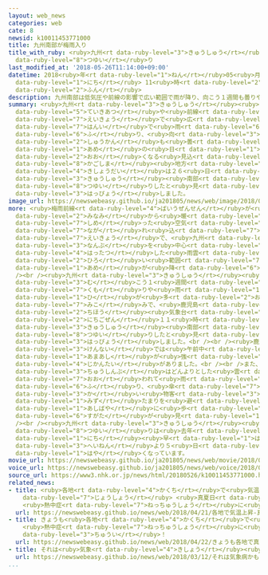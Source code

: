 ```yaml
---
layout: web_news
categories: web
cate: 8
newsid: k10011453771000
title: 九州南部が梅雨入り
title_with_ruby: <ruby>九州<rt data-ruby-level="3">きゅうしゅう</rt></ruby><ruby>南部<rt data-ruby-level="3">なんぶ</rt></ruby>が<ruby>梅雨入<rt
  data-ruby-level="8">つゆい</rt></ruby>り
last_modified_at: '2018-05-26T11:14:00+09:00'
datetime: 2018<ruby>年<rt data-ruby-level="1">ねん</rt></ruby>05<ruby>月<rt data-ruby-level="1">がつ</rt></ruby>26<ruby>日<rt
  data-ruby-level="1">にち</rt></ruby> 11<ruby>時<rt data-ruby-level="2">じ</rt></ruby>14<ruby>分<rt
  data-ruby-level="2">ふん</rt></ruby>
description: 九州南部は低気圧や前線の影響で広い範囲で雨が降り、向こう１週間も曇りや雨の日が多くなる見込みで、鹿児島地方気象台は２６日、「九州南部が梅雨入りしたと見られる」と発表しました。
summary: <ruby>九州<rt data-ruby-level="3">きゅうしゅう</rt></ruby><ruby>南部<rt data-ruby-level="3">なんぶ</rt></ruby>は<ruby>低気圧<rt
  data-ruby-level="5">ていきあつ</rt></ruby>や<ruby>前線<rt data-ruby-level="2">ぜんせん</rt></ruby>の<ruby>影響<rt
  data-ruby-level="7">えいきょう</rt></ruby>で<ruby>広<rt data-ruby-level="2">ひろ</rt></ruby>い<ruby>範囲<rt
  data-ruby-level="7">はんい</rt></ruby>で<ruby>雨<rt data-ruby-level="6">あめ</rt></ruby>が<ruby>降<rt
  data-ruby-level="6">ふ</rt></ruby>り、<ruby>向<rt data-ruby-level="3">む</rt></ruby>こう１<ruby>週間<rt
  data-ruby-level="2">しゅうかん</rt></ruby>も<ruby>曇<rt data-ruby-level="7">くも</rt></ruby>りや<ruby>雨<rt
  data-ruby-level="1">あめ</rt></ruby>の<ruby>日<rt data-ruby-level="1">ひ</rt></ruby>が<ruby>多<rt
  data-ruby-level="2">おお</rt></ruby>くなる<ruby>見込<rt data-ruby-level="7">みこ</rt></ruby>みで、<ruby>鹿児島<rt
  data-ruby-level="8">かごしま</rt></ruby><ruby>地方<rt data-ruby-level="2">ちほう</rt></ruby><ruby>気象台<rt
  data-ruby-level="4">きしょうだい</rt></ruby>は２６<ruby>日<rt data-ruby-level="1">にち</rt></ruby>、「<ruby>九州<rt
  data-ruby-level="3">きゅうしゅう</rt></ruby><ruby>南部<rt data-ruby-level="3">なんぶ</rt></ruby>が<ruby>梅雨入<rt
  data-ruby-level="8">つゆい</rt></ruby>りしたと<ruby>見<rt data-ruby-level="1">み</rt></ruby>られる」と<ruby>発表<rt
  data-ruby-level="3">はっぴょう</rt></ruby>しました。
image_url: https://newswebeasy.github.io/ja201805/news/web/image/2018/05/26/K10011453771_1805261125_1805261127_01_02.jpg
more: <ruby>梅雨前線<rt data-ruby-level="4">ばいうぜんせん</rt></ruby>が<ruby>停滞<rt data-ruby-level="7">ていたい</rt></ruby>し、<ruby>南<rt
  data-ruby-level="2">みなみ</rt></ruby>から<ruby>暖<rt data-ruby-level="6">あたた</rt></ruby>かく<ruby>湿<rt
  data-ruby-level="7">しめ</rt></ruby>った<ruby>空気<rt data-ruby-level="1">くうき</rt></ruby>が<ruby>流<rt
  data-ruby-level="7">なが</rt></ruby>れ<ruby>込<rt data-ruby-level="7">こ</rt></ruby>んでいる<ruby>影響<rt
  data-ruby-level="7">えいきょう</rt></ruby>で、<ruby>九州<rt data-ruby-level="3">きゅうしゅう</rt></ruby><ruby>南部<rt
  data-ruby-level="3">なんぶ</rt></ruby>を<ruby>中心<rt data-ruby-level="2">ちゅうしん</rt></ruby>に<ruby>発達<rt
  data-ruby-level="4">はったつ</rt></ruby>した<ruby>雨雲<rt data-ruby-level="2">あまぐも</rt></ruby>がかかり、<ruby>広<rt
  data-ruby-level="2">ひろ</rt></ruby>い<ruby>範囲<rt data-ruby-level="7">はんい</rt></ruby>で<ruby>雨<rt
  data-ruby-level="1">あめ</rt></ruby>が<ruby>降<rt data-ruby-level="6">ふ</rt></ruby>っています。<br
  /><br /><ruby>九州<rt data-ruby-level="3">きゅうしゅう</rt></ruby><ruby>南部<rt data-ruby-level="3">なんぶ</rt></ruby>は<ruby>向<rt
  data-ruby-level="3">む</rt></ruby>こう１<ruby>週間<rt data-ruby-level="2">しゅうかん</rt></ruby>も<ruby>曇<rt
  data-ruby-level="7">くも</rt></ruby>りや<ruby>雨<rt data-ruby-level="1">あめ</rt></ruby>の<ruby>日<rt
  data-ruby-level="1">ひ</rt></ruby>が<ruby>多<rt data-ruby-level="2">おお</rt></ruby>くなる<ruby>見込<rt
  data-ruby-level="7">みこ</rt></ruby>みで、<ruby>鹿児島<rt data-ruby-level="8">かごしま</rt></ruby><ruby>地方<rt
  data-ruby-level="2">ちほう</rt></ruby><ruby>気象台<rt data-ruby-level="4">きしょうだい</rt></ruby>は２６<ruby>日午前<rt
  data-ruby-level="2">にちごぜん</rt></ruby>１１<ruby>時<rt data-ruby-level="2">じ</rt></ruby>、「<ruby>九州<rt
  data-ruby-level="3">きゅうしゅう</rt></ruby><ruby>南部<rt data-ruby-level="3">なんぶ</rt></ruby>が<ruby>梅雨入<rt
  data-ruby-level="8">つゆい</rt></ruby>りしたと<ruby>見<rt data-ruby-level="1">み</rt></ruby>られる」と<ruby>発表<rt
  data-ruby-level="3">はっぴょう</rt></ruby>しました。<br /><br /><ruby>鹿児島<rt data-ruby-level="8">かごしま</rt></ruby><ruby>県内<rt
  data-ruby-level="3">けんない</rt></ruby>では<ruby>午前中<rt data-ruby-level="2">ごぜんちゅう</rt></ruby>、<ruby>雨足<rt
  data-ruby-level="1">あまあし</rt></ruby>が<ruby>強<rt data-ruby-level="2">つよ</rt></ruby>くなる<ruby>時間帯<rt
  data-ruby-level="4">じかんたい</rt></ruby>がありました。<br /><br />また、<ruby>宮崎市<rt data-ruby-level="7">みやざきし</rt></ruby><ruby>中心部<rt
  data-ruby-level="3">ちゅうしんぶ</rt></ruby>はどんよりとした<ruby>雲<rt data-ruby-level="2">くも</rt></ruby>に<ruby>覆<rt
  data-ruby-level="7">おお</rt></ruby>われて<ruby>雨<rt data-ruby-level="6">あめ</rt></ruby>が<ruby>降<rt
  data-ruby-level="6">ふ</rt></ruby>り、<ruby>傘<rt data-ruby-level="7">かさ</rt></ruby>をさした<ruby>買<rt
  data-ruby-level="3">か</rt></ruby>い<ruby>物客<rt data-ruby-level="3">ものきゃく</rt></ruby>などが<ruby>水<rt
  data-ruby-level="1">みず</rt></ruby>たまりを<ruby>避<rt data-ruby-level="7">さ</rt></ruby>けながら<ruby>足早<rt
  data-ruby-level="1">あしばや</rt></ruby>に<ruby>歩<rt data-ruby-level="2">ある</rt></ruby>く<ruby>姿<rt
  data-ruby-level="6">すがた</rt></ruby>が<ruby>見<rt data-ruby-level="1">み</rt></ruby>られました。<br
  /><br /><ruby>九州<rt data-ruby-level="3">きゅうしゅう</rt></ruby><ruby>南部<rt data-ruby-level="3">なんぶ</rt></ruby>の<ruby>梅雨入<rt
  data-ruby-level="8">つゆい</rt></ruby>りは<ruby>去年<rt data-ruby-level="3">きょねん</rt></ruby>より１１<ruby>日<rt
  data-ruby-level="1">にち</rt></ruby><ruby>早<rt data-ruby-level="1">はや</rt></ruby>く、<ruby>平年<rt
  data-ruby-level="3">へいねん</rt></ruby>より５<ruby>日<rt data-ruby-level="1">にち</rt></ruby><ruby>早<rt
  data-ruby-level="1">はや</rt></ruby>くなっています。
movie_url: https://newswebeasy.github.io/ja201805/news/web/movie/2018/05/26/k10011453771_201805261211_201805261219.mp4
voice_url: https://newswebeasy.github.io/ja201805/news/web/voice/2018/05/26/k10011453771_201805261211_201805261219.mp3
source_url: https://www3.nhk.or.jp/news/html/20180526/k10011453771000.html
related_news:
- title: <ruby>各地<rt data-ruby-level="4">かくち</rt></ruby>で<ruby>気温<rt data-ruby-level="3">きおん</rt></ruby><ruby>上昇<rt
    data-ruby-level="7">じょうしょう</rt></ruby> <ruby>真夏日<rt data-ruby-level="3">まなつび</rt></ruby>のところも
    <ruby>熱中症<rt data-ruby-level="7">ねっちゅうしょう</rt></ruby>に<ruby>注意<rt data-ruby-level="3">ちゅうい</rt></ruby>
  url: https://newswebeasy.github.io/news/web/2018/04/21/各地で気温上昇-真夏日のところも-熱中症に注意
- title: きょうも<ruby>各地<rt data-ruby-level="4">かくち</rt></ruby>で<ruby>真夏日<rt data-ruby-level="3">まなつび</rt></ruby>か
    <ruby>熱中症<rt data-ruby-level="7">ねっちゅうしょう</rt></ruby>に<ruby>十分<rt data-ruby-level="2">じゅうぶん</rt></ruby><ruby>注意<rt
    data-ruby-level="3">ちゅうい</rt></ruby>！
  url: https://newswebeasy.github.io/news/web/2018/04/22/きょうも各地で真夏日か-熱中症に十分注意
- title: それは<ruby>気象<rt data-ruby-level="4">きしょう</rt></ruby><ruby>病<rt data-ruby-level="3">びょう</rt></ruby>かも
  url: https://newswebeasy.github.io/news/web/2018/03/12/それは気象病かも
...
```

